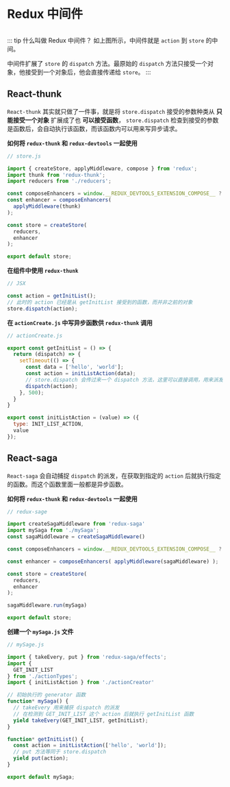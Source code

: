 # Redux 中间件
<img :src="$withBase('/react/redux/redux-data-flow.png')">

::: tip 什么叫做 Redux 中间件？
如上图所示，中间件就是 `action` 到 `store` 的中间。

中间件扩展了 `store` 的 `dispatch` 方法。最原始的 `dispatch` 方法只接受一个对象，他接受到一个对象后，他会直接传递给 `store`。
:::

## React-thunk
`React-thunk` 其实就只做了一件事，就是将 `store.dispatch` 接受的参数种类从 **只能接受一个对象** 扩展成了也 **可以接受函数**， `store.dispatch` 检查到接受的参数是函数后，会自动执行该函数，而该函数内可以用来写异步请求。

**如何将 `redux-thunk` 和 `redux-devtools` 一起使用**
``` javascript
// store.js

import { createStore, applyMiddleware, compose } from 'redux';
import thunk from 'redux-thunk';
import reducers from './reducers';

const composeEnhancers = window.__REDUX_DEVTOOLS_EXTENSION_COMPOSE__ ? window.__REDUX_DEVTOOLS_EXTENSION_COMPOSE__({}) : compose;
const enhancer = composeEnhancers(
  applyMiddleware(thunk)
);

const store = createStore(
  reducers,
  enhancer
);

export default store;
```

**在组件中使用 `redux-thunk`**
``` javascript {5}
// JSX 

const action = getInitList();
// 此时的 action 已经是从 getInitList 接受到的函数，而并非之前的对象
store.dispatch(action);
```

**在 `actionCreate.js` 中写异步函数供 `redux-thunk` 调用**
``` javascript {9}
// actionCreate.js

export const getInitList = () => {
  return (dispatch) => {
    setTimeout(() => {
      const data = ['hello', 'world'];
      const action = initListAction(data);
      // store.dispatch 会传过来一个 dispatch 方法，这里可以直接调用，用来派发请求
      dispatch(action);
    }, 500);
  }
}

export const initListAction = (value) => ({
  type: INIT_LIST_ACTION,
  value
});
```

## React-saga
`React-saga` 会自动捕捉 `dispatch` 的派发，在获取到指定的 `action` 后就执行指定的函数。而这个函数里面一般都是异步函数。

**如何将 `redux-thunk` 和 `redux-devtools` 一起使用**
``` javascript
// redux-sage

import createSagaMiddleware from 'redux-saga'
import mySaga from './mySaga';
const sagaMiddleware = createSagaMiddleware()

const composeEnhancers = window.__REDUX_DEVTOOLS_EXTENSION_COMPOSE__ ? window.__REDUX_DEVTOOLS_EXTENSION_COMPOSE__({}) : compose;

const enhancer = composeEnhancers( applyMiddleware(sagaMiddleware) );

const store = createStore(
  reducers,
  enhancer
);

sagaMiddleware.run(mySaga)

export default store;
```

**创建一个 `mySaga.js` 文件**
``` javascript {13,19}
// mySage.js

import { takeEvery, put } from 'redux-saga/effects';
import {
  GET_INIT_LIST
} from './actionTypes';
import { initListAction } from './actionCreator'

// 初始执行的 generator 函数
function* mySaga() {
  // takeEvery 用来捕获 dispatch 的派发
  // 在检测到 GET_INIT_LIST 这个 action 后就执行 getInitList 函数
  yield takeEvery(GET_INIT_LIST, getInitList);
}

function* getInitList() {
  const action = initListAction(['hello', 'world']);
  // put 方法等同于 store.dispatch
  yield put(action); 
}

export default mySaga;
```